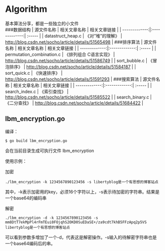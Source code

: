 # Algorithm
基本算法分享，都是一些独立的小文件</br>
###数据结构
| 源文件名称 | 相关文章名称 | 相关文章链接 |
| -------------:|:-------------:| :----- |
| datastruct_heap.c | 《对”堆”的理解》 | http://blog.csdn.net/socho/article/details/51565498 |
###排序算法
| 源文件名称 | 相关文章名称 | 相关文章链接 |
| -------------:|:-------------:| :----- |
| permutation_combination.c | 《排列组合 C语言实现》 | http://blog.csdn.net/socho/article/details/51586749 |
| sort_bubble.c | 《冒泡排序》 | http://blog.csdn.net/socho/article/details/51584187 |
| sort_quick.c | 《快速排序》 | http://blog.csdn.net/socho/article/details/51591293 |
###搜索算法
| 源文件名称 | 相关文章名称 | 相关文章链接 |
| -------------:|:-------------:| :----- |
| search_index.c | 《索引查找》 | http://blog.csdn.net/socho/article/details/51585522 |
| search_binary.c | 《二分查找》 | http://blog.csdn.net/socho/article/details/51684422 |


## lbm_encryption.go
编译：
```
$ go build lbm_encryption.go
```
会在当前目录生成可执行文件 lbm_encryption

使用示例：

加密
```
./lbm_encryption -k 1234567890123456 -s libertyblog是一个有思想的博客站点
```
其中，-k表示加密用的key，必须16个字符以上，-s表示待加密的字符串。结果是一个base64的编码串

解密
```
./lbm_encryption -d -k 1234567890123456 -s mm8DtT7ekMpPl4rFmTEui0FOjqhS2OKD0SuEDaSE+/za9cdt7khB5FFzApq2p5VS
libertyblog是一个有思想的博客站点
```
可以看到参数多增加了一个-d，代表这是解密操作。-s输入的待解密字符串也是一个base64编码后的串。
